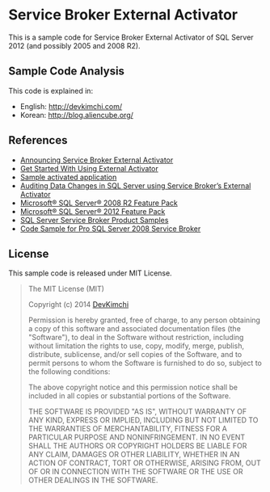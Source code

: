 # Service Broker External Activator #

This is a sample code for Service Broker External Activator of SQL Server 2012 (and possibly 2005 and 2008 R2).


## Sample Code Analysis ##

This code is explained in:

* English: http://devkimchi.com/
* Korean: http://blog.aliencube.org/


## References ##

* [Announcing Service Broker External Activator](http://blogs.msdn.com/b/sql_service_broker/archive/2008/11/21/announcing-service-broker-external-activator.aspx)
* [Get Started With Using External Activator](http://blogs.msdn.com/b/sql_service_broker/archive/2009/05/18/get-started-with-using-external-activator.aspx)
* [Sample activated application](http://blogs.msdn.com/b/sql_service_broker/archive/2010/03/10/sample-activated-application.aspx)
* [Auditing Data Changes in SQL Server using Service Broker’s External Activator](http://ajitananthram.wordpress.com/2012/05/26/auditing-external-activator)
* [Microsoft® SQL Server® 2008 R2 Feature Pack](http://www.microsoft.com/en-us/download/details.aspx?id=16978)
* [Microsoft® SQL Server® 2012 Feature Pack](http://www.microsoft.com/en-us/download/details.aspx?id=29065)
* [SQL Server Service Broker Product Samples](http://msftsbprodsamples.codeplex.com)
* [Code Sample for Pro SQL Server 2008 Service Broker](http://www.apress.com/9781590599990)


## License ##

This sample code is released under MIT License.

> The MIT License (MIT)
>
> Copyright (c) 2014 [DevKimchi](http://devkimchi.com)
>
> Permission is hereby granted, free of charge, to any person obtaining a copy of this software and associated documentation files (the "Software"), to deal in the Software without restriction, including without limitation the rights to use, copy, modify, merge, publish, distribute, sublicense, and/or sell copies of the Software, and to permit persons to whom the Software is furnished to do so, subject to the following conditions:
>
> The above copyright notice and this permission notice shall be included in all copies or substantial portions of the Software.
>
> THE SOFTWARE IS PROVIDED "AS IS", WITHOUT WARRANTY OF ANY KIND, EXPRESS OR IMPLIED, INCLUDING BUT NOT LIMITED TO THE WARRANTIES OF MERCHANTABILITY, FITNESS FOR A PARTICULAR PURPOSE AND NONINFRINGEMENT. IN NO EVENT SHALL THE AUTHORS OR COPYRIGHT HOLDERS BE LIABLE FOR ANY CLAIM, DAMAGES OR OTHER LIABILITY, WHETHER IN AN ACTION OF CONTRACT, TORT OR OTHERWISE, ARISING FROM, OUT OF OR IN CONNECTION WITH THE SOFTWARE OR THE USE OR OTHER DEALINGS IN THE SOFTWARE.


